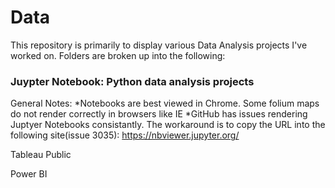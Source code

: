 # Data
This repository is primarily to display various Data Analysis projects I've worked on. 
Folders are broken up into the following:

### Juypter Notebook: Python data analysis projects
General Notes: 
      *Notebooks are best viewed in Chrome. Some folium maps do not render correctly in browsers like IE
      *GitHub has issues rendering Juptyer Notebooks consistantly. The workaround is to copy the URL into the following site(issue 3035):
      https://nbviewer.jupyter.org/

Tableau Public

Power BI
